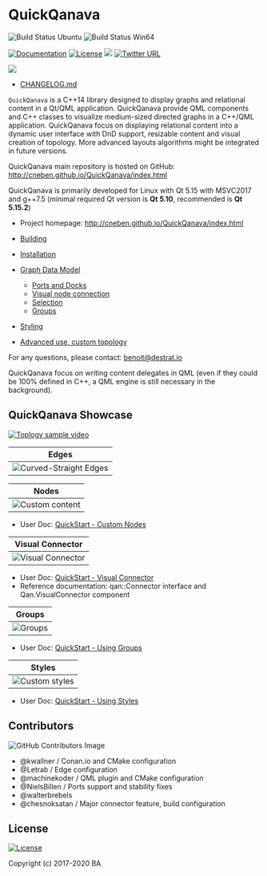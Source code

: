 # QuickQanava 

![Build Status Ubuntu](https://github.com/cneben/QuickQanava/actions/workflows/build-quickqanava.yml/badge.svg)
![Build Status Win64](https://github.com/cneben/QuickQanava/actions/workflows/build-quickqanava-win64.yml/badge.svg)

[![Documentation](https://img.shields.io/badge/docs-doxygen-blue.svg)](http://cneben.github.io/QuickQanava/)
[![License](https://img.shields.io/badge/License-BSD%203--Clause-blue.svg)](https://opensource.org/licenses/BSD-3-Clause)
![](https://img.shields.io/badge/version-1.0.0-blue.svg)
[![Twitter URL](https://img.shields.io/twitter/url/https/twitter.com/fold_left.svg?style=social&label=Follow%20%40QuickQanava)](https://twitter.com/QuickQanava)

![](https://github.com/cneben/QuickQanava/blob/master/doc/web/docs/images/home.png)

+ [CHANGELOG.md](CHANGELOG.md)

`QuickQanava` is a C++14 library designed to display graphs and relational content in a Qt/QML application. QuickQanava provide QML components and C++ classes to visualize medium-sized directed graphs in a C++/QML application. QuickQanava focus on displaying relational content into a dynamic user interface with DnD support, resizable content and visual creation of topology. More advanced layouts algorithms might be integrated in future versions.

QuickQanava main repository is hosted on GitHub: http://cneben.github.io/QuickQanava/index.html

QuickQanava is primarily developed for Linux with Qt 5.15 with MSVC2017 and g++7.5 (minimal required Qt version is **Qt 5.10**, recommended is **Qt 5.15.2**)

+ Project homepage: http://cneben.github.io/QuickQanava/index.html

+ [Building](./doc/BUILDING.md)

+ [Installation](http://cneben.github.io/QuickQanava/installation.html)
+ [Graph Data Model](http://cneben.github.io/QuickQanava/graph.html#data-model)
  + [Ports and Docks](http://cneben.github.io/QuickQanava/nodes.html#docks-and-ports)
  + [Visual node connection](http://cneben.github.io/QuickQanava/edges.html#visual-creation-of-edges)
  + [Selection](http://cneben.github.io/QuickQanava/nodes.html#selection)
  + [Groups](http://cneben.github.io/QuickQanava/nodes.html#grouping-nodes)
+ [Styling](http://cneben.github.io/QuickQanava/styles.html)
+ [Advanced use, custom topology](http://cneben.github.io/QuickQanava/advanced.html)


For any questions, please contact: benoit@destrat.io

QuickQanava focus on writing content delegates in QML (even if they could be 100% defined in C++, a QML engine is still necessary in the background).

## QuickQanava Showcase

[![Toplogy sample video](https://img.youtube.com/vi/bUTO_PeegP4/0.jpg)](https://www.youtube.com/watch?v=bUTO_PeegP4)

| Edges       | 
| :---:       |
| ![Curved-Straight Edges](https://github.com/cneben/QuickQanava/blob/master/doc/web/docs/images/edges-curved-straight.gif) |

| Nodes       | 
| :---:       |
| ![Custom content](https://github.com/cneben/QuickQanava/blob/master/doc/web/docs/images/sample-nodes.gif) |

  - User Doc:  [QuickStart - Custom Nodes](http://cneben.github.io/QuickQanava/topology/index.html#displaying-custom-nodes)

| Visual Connector       |   
| :---:                  | 
![Visual Connector](https://github.com/cneben/QuickQanava/blob/master/doc/web/docs/images/sample-dataflow-short.gif) |

  - User Doc:  [QuickStart - Visual Connector](http://cneben.github.io/QuickQanava/topology/index.html#visual-connection-of-nodes)
  - Reference documentation: qan::Connector interface and Qan.VisualConnector component

| Groups       | 
| :---:        | 
| ![Groups](https://github.com/cneben/QuickQanava/blob/master/doc/web/docs/nodes/sample-groups.gif) |

  - User Doc:  [QuickStart - Using Groups](http://cneben.github.io/QuickQanava/nodes.html#grouping-nodes)

| Styles       |
| :---:        | 
| ![Custom styles](https://github.com/cneben/QuickQanava/blob/master/doc/web/docs/images/sample-styles.gif) |

  - User Doc:  [QuickStart - Using Styles](http://cneben.github.io/QuickQanava/styles.html)


## Contributors

![GitHub Contributors Image](https://contrib.rocks/image?repo=cneben/QuickQanava)

 - @kwallner / Conan.io and CMake configuration
 - @Letrab / Edge configuration
 - @machinekoder / QML plugin and CMake configuration
 - @NielsBillen / Ports support and stability fixes
 - @walterbrebels
 - @chesnoksatan / Major connector feature, build configuration

## License

[![License](https://img.shields.io/badge/License-BSD%203--Clause-blue.svg)](https://opensource.org/licenses/BSD-3-Clause)

Copyright (c) 2017-2020 BA

